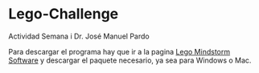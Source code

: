 # Lego-Challenge
Actividad Semana i
Dr. José Manuel Pardo

Para descargar el programa hay que ir a la pagina [Lego Mindstorm Software](http://www.lego.com/en-us/mindstorms/downloads/download-software) y descargar el paquete necesario, ya sea para Windows o Mac.
